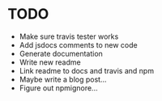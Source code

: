 # TODO

- Make sure travis tester works
- Add jsdocs comments to new code
- Generate documentation 
- Write new readme
- Link readme to docs and travis and npm
- Maybe write a blog post...
- Figure out npmignore...